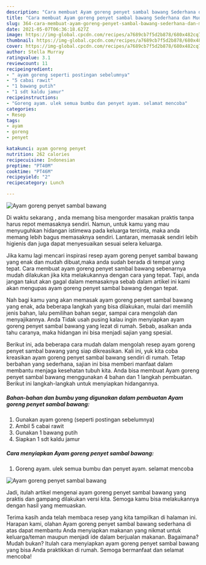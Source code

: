 ```yaml
---
description: "Cara membuat Ayam goreng penyet sambal bawang Sederhana dan Mudah Dibuat"
title: "Cara membuat Ayam goreng penyet sambal bawang Sederhana dan Mudah Dibuat"
slug: 364-cara-membuat-ayam-goreng-penyet-sambal-bawang-sederhana-dan-mudah-dibuat
date: 2021-05-07T06:36:18.627Z
image: https://img-global.cpcdn.com/recipes/a7689cb7f5d2b878/680x482cq70/ayam-goreng-penyet-sambal-bawang-foto-resep-utama.jpg
thumbnail: https://img-global.cpcdn.com/recipes/a7689cb7f5d2b878/680x482cq70/ayam-goreng-penyet-sambal-bawang-foto-resep-utama.jpg
cover: https://img-global.cpcdn.com/recipes/a7689cb7f5d2b878/680x482cq70/ayam-goreng-penyet-sambal-bawang-foto-resep-utama.jpg
author: Stella Murray
ratingvalue: 3.1
reviewcount: 11
recipeingredient:
- " ayam goreng seperti postingan sebelumnya"
- "5 cabai rawit"
- "1 bawang putih"
- "1 sdt kaldu jamur"
recipeinstructions:
- "Goreng ayam. ulek semua bumbu dan penyet ayam. selamat mencoba"
categories:
- Resep
tags:
- ayam
- goreng
- penyet

katakunci: ayam goreng penyet 
nutrition: 262 calories
recipecuisine: Indonesian
preptime: "PT40M"
cooktime: "PT46M"
recipeyield: "2"
recipecategory: Lunch

---
```



![Ayam goreng penyet sambal bawang](https://img-global.cpcdn.com/recipes/a7689cb7f5d2b878/680x482cq70/ayam-goreng-penyet-sambal-bawang-foto-resep-utama.jpg)

Di waktu  sekarang , anda memang bisa mengorder masakan praktis tanpa harus repot memasaknya sendiri. Namun, untuk kamu yang mau menyuguhkan hidangan istimewa pada keluarga tercinta, maka anda memang lebih bagus memasaknya sendiri. Lantaran, memasak sendiri lebih higienis dan juga dapat menyesuaikan sesuai selera keluarga.

Jika kamu lagi mencari inspirasi resep ayam goreng penyet sambal bawang yang enak dan mudah dibuat,maka anda sudah berada di tempat yang tepat. Cara membuat ayam goreng penyet sambal bawang  sebenarnya mudah dilakukan jika kita melakukannya dengan cara yang tepat. Tapi, anda jangan takut akan gagal dalam memasaknya 
sebab dalam artikel ini kami akan mengupas ayam goreng penyet sambal bawang dengan tepat.  



Nah bagi kamu yang akan memasak ayam goreng penyet sambal bawang yang enak, ada beberapa langkah yang bisa dilakukan, mulai dari memilih jenis bahan, lalu pemilihan bahan segar, sampai cara mengolah dan menyajikannya. Anda Tidak usah pusing kalau ingin menyiapkan ayam goreng penyet sambal bawang yang lezat di rumah. Sebab, asalkan anda  tahu caranya, maka hidangan ini bisa menjadi sajian yang spesial.

Berikut ini, ada beberapa cara mudah dalam mengolah resep ayam goreng penyet sambal bawang yang siap dikreasikan. Kali ini, yuk kita coba kreasikan ayam goreng penyet sambal bawang sendiri di rumah. Tetap berbahan yang sederhana, sajian ini bisa memberi manfaat dalam membantu menjaga kesehatan tubuh kita. Anda bisa membuat Ayam goreng penyet sambal bawang menggunakan 4 bahan dan 1 langkah pembuatan. Berikut ini langkah-langkah untuk menyiapkan hidangannya.

<!--inarticleads1-->

##### Bahan-bahan dan bumbu yang digunakan dalam pembuatan Ayam goreng penyet sambal bawang:

1. Gunakan  ayam goreng (seperti postingan sebelumnya)
1. Ambil 5 cabai rawit
1. Gunakan 1 bawang putih
1. Siapkan 1 sdt kaldu jamur




<!--inarticleads2-->

##### Cara menyiapkan Ayam goreng penyet sambal bawang:

1. Goreng ayam. ulek semua bumbu dan penyet ayam. selamat mencoba
<img src="https://img-global.cpcdn.com/steps/d3adfd407fa428a0/160x128cq70/ayam-goreng-penyet-sambal-bawang-langkah-memasak-1-foto.jpg" alt="Ayam goreng penyet sambal bawang">



Jadi, itulah artikel mengenai  ayam goreng penyet sambal bawang  yang praktis dan gampang dilakukan versi kita. Semoga kamu bisa melakukannya dengan hasil yang memuaskan. 

Terima kasih anda telah membaca resep yang kita tampilkan di halaman ini. Harapan kami, olahan  Ayam goreng penyet sambal bawang sederhana di atas dapat membantu Anda menyiapkan makanan yang nikmat untuk keluarga/teman maupun menjadi ide dalam berjualan makanan. Bagaimana? Mudah bukan? Itulah cara menyiapkan ayam goreng penyet sambal bawang yang bisa Anda praktikkan di rumah. Semoga bermanfaat dan selamat mencoba!

